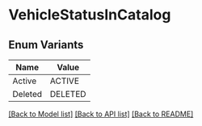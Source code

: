 # VehicleStatusInCatalog

## Enum Variants

| Name | Value |
|---- | -----|
| Active | ACTIVE |
| Deleted | DELETED |


[[Back to Model list]](../README.md#documentation-for-models) [[Back to API list]](../README.md#documentation-for-api-endpoints) [[Back to README]](../README.md)


